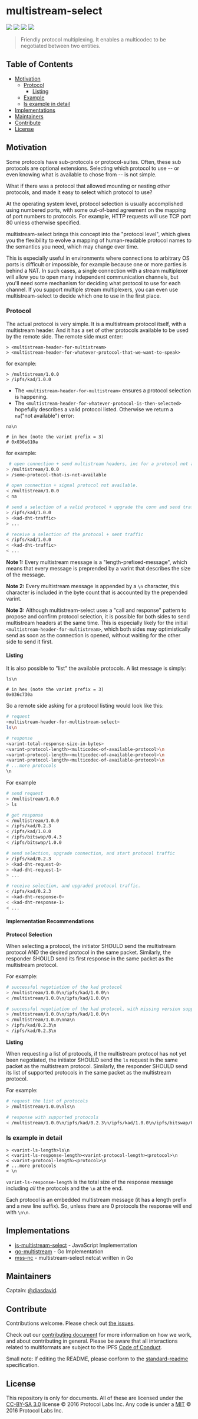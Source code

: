 # multistream-select

[![](https://img.shields.io/badge/made%20by-Protocol%20Labs-blue.svg?style=flat-square)](https://protocol.ai)
[![](https://img.shields.io/badge/project-multiformats-blue.svg?style=flat-square)](https://github.com/multiformats/multiformats)
[![](https://img.shields.io/badge/freenode-%23ipfs-blue.svg?style=flat-square)](https://webchat.freenode.net/?channels=%23ipfs)
[![](https://img.shields.io/badge/readme%20style-standard-brightgreen.svg?style=flat-square)](https://github.com/RichardLitt/standard-readme)

> Friendly protocol multiplexing. It enables a multicodec to be negotiated between two entities.

## Table of Contents

- [Motivation](#motivation)
  - [Protocol](#protocol)
    - [Listing](#listing)
  - [Example](#example)
  - [ls example in detail](#ls-example-in-detail)
- [Implementations](#implementations)
- [Maintainers](#maintainers)
- [Contribute](#contribute)
- [License](#license)

## Motivation

Some protocols have sub-protocols or protocol-suites. Often, these sub protocols are optional extensions. Selecting which protocol to use -- or even knowing what is available to chose from -- is not simple.

What if there was a protocol that allowed mounting or nesting other protocols, and made it easy to select which protocol to use?

At the operating system level, protocol selection is usually accomplished using numbered ports, with some out-of-band agreement on the mapping of port numbers to protocols. For example, HTTP requests will use TCP port 80 unless otherwise specified.

multistream-select brings this concept into the "protocol level", which gives you the flexibility to evolve a mapping of human-readable protocol names to the semantics you need, which may change over time. 

This is especially useful in environments where connections to arbitrary OS ports is difficult or impossible, for example because one or more parties is behind a NAT. In such cases, a single connection with a stream multiplexer will allow you to open many independent communication channels, but you'll need some mechanism for deciding what protocol to use for each channel. If you support multiple stream multiplexers, you can even use multistream-select to decide which one to use in the first place.

### Protocol

The actual protocol is very simple. It is a multistream protocol itself, with a multistream header. And it has a set of other protocols available to be used by the remote side. The remote side must enter:

```
> <multistream-header-for-multistream>
> <multistream-header-for-whatever-protocol-that-we-want-to-speak>
```

for example:

```
> /multistream/1.0.0
> /ipfs/kad/1.0.0
```

- The `<multistream-header-for-multistream>` ensures a protocol selection is happening.
- The `<multistream-header-for-whatever-protocol-is-then-selected>` hopefully describes a valid protocol listed. Otherwise we return a `na`("not available") error:

```
na\n

# in hex (note the varint prefix = 3)
# 0x036e610a
```

for example:

```sh
 # open connection + send multistream headers, inc for a protocol not available
> /multistream/1.0.0
> /some-protocol-that-is-not-available

# open connection + signal protocol not available.
< /multistream/1.0.0
< na

# send a selection of a valid protocol + upgrade the conn and send traffic
> /ipfs/kad/1.0.0
> <kad-dht-traffic>
> ...

# receive a selection of the protocol + sent traffic
< /ipfs/kad/1.0.0
< <kad-dht-traffic>
< ...
```

**Note 1:** Every multistream message is a "length-prefixed-message", which means that every message is preprended by a varint that describes the size of the message.

**Note 2:** Every multistream message is appended by a `\n` character, this character is included in the byte count that is accounted by the prepended varint.

**Note 3:** Although multistream-select uses a "call and response" pattern to propose and confirm protocol selection, it is possible for both sides to send multistream headers at the same time. This is especially likely for the initial `<multistream-header-for-multistream>`, which both sides may optimistically send as soon as the connection is opened, without waiting for the other side to send it first.

#### Listing

It is also possible to "list" the available protocols. A list message is simply:

```
ls\n

# in hex (note the varint prefix = 3)
0x036c730a
```

So a remote side asking for a protocol listing would look like this:

```sh
# request
<multistream-header-for-multistream-select>
ls\n

# response
<varint-total-response-size-in-bytes>
<varint-protocol-length><multicodec-of-available-protocol>\n
<varint-protocol-length><multicodec-of-available-protocol>\n
<varint-protocol-length><multicodec-of-available-protocol>\n
# ...more protocols
\n
```

For example

```sh
# send request
> /multistream/1.0.0
> ls

# get response
< /multistream/1.0.0
< /ipfs/kad/0.2.3
< /ipfs/kad/1.0.0
< /ipfs/bitswap/0.4.3
< /ipfs/bitswap/1.0.0

# send selection, upgrade connection, and start protocol traffic
> /ipfs/kad/0.2.3
> <kad-dht-request-0>
> <kad-dht-request-1>
> ...

# receive selection, and upgraded protocol traffic.
< /ipfs/kad/0.2.3
< <kad-dht-response-0>
< <kad-dht-response-1>
< ...
```

#### Implementation Recommendations

**Protocol Selection**

When selecting a protocol, the initiator SHOULD send the multistream protocol AND the desired protocol in the same packet. Similarly, the responder SHOULD send its first response in the same packet as the multistream protocol.

For example:

```sh
# successful negotiation of the kad protocol
> /multistream/1.0.0\n/ipfs/kad/1.0.0\n
< /multistream/1.0.0\n/ipfs/kad/1.0.0\n
```

```sh
# successful negotiation of the kad protocol, with missing version support
> /multistream/1.0.0\n/ipfs/kad/1.0.0\n
< /multistream/1.0.0\nna\n
> /ipfs/kad/0.2.3\n
< /ipfs/kad/0.2.3\n
```

**Listing**

When requesting a list of protocols, if the multistream protocol has not yet been negotiated, the initiator SHOULD send the `ls` request in the same packet as the multistream protocol. Similarly, the responder SHOULD send its list of supported protocols in the same packet as the multistream protocol.

For example:

```sh
# request the list of protocols
> /multistream/1.0.0\nls\n

# response with supported protocols
< /multistream/1.0.0\n/ipfs/kad/0.2.3\n/ipfs/kad/1.0.0\n/ipfs/bitswap/0.4.3\n/ipfs/bitswap/1.0.0\n
```

### ls example in detail

```
> <varint-ls-length>ls\n
< <varint-ls-response-length><varint-protocol-length><protocol>\n
< <varint-protocol-length><protocol>\n
# ...more protocols
< \n
```

`varint-ls-response-length` is the total size of the response message including _all_ the protocols and the `\n` at the end.

Each protocol is an embedded multistream message (it has a length prefix and a new line suffix). So, unless there are 0 protocols the response will end with `\n\n`.

## Implementations

- [js-multistream-select](https://github.com/multiformats/js-multistream-select) - JavaScript Implementation
- [go-multistream](https://github.com/multiformats/go-multistream) - Go Implementation
- [mss-nc](https://github.com/whyrusleeping/mss-nc) - multistream-select netcat written in Go

## Maintainers

Captain: [@diasdavid](https://github.com/diasdavid).

## Contribute

Contributions welcome. Please check out [the issues](https://github.com/multiformats/multistream-select/issues).

Check out our [contributing document](https://github.com/multiformats/multiformats/blob/master/contributing.md) for more information on how we work, and about contributing in general. Please be aware that all interactions related to multiformats are subject to the IPFS [Code of Conduct](https://github.com/ipfs/community/blob/master/code-of-conduct.md).

Small note: If editing the README, please conform to the [standard-readme](https://github.com/RichardLitt/standard-readme) specification.

## License

This repository is only for documents. All of these are licensed under the [CC-BY-SA 3.0](https://ipfs.io/ipfs/QmVreNvKsQmQZ83T86cWSjPu2vR3yZHGPm5jnxFuunEB9u) license © 2016 Protocol Labs Inc. Any code is under a [MIT](LICENSE) © 2016 Protocol Labs Inc.
